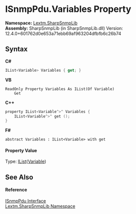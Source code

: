 # ISnmpPdu.Variables Property 
 

**Namespace:**&nbsp;<a href="N_Lextm_SharpSnmpLib">Lextm.SharpSnmpLib</a><br />**Assembly:**&nbsp;SharpSnmpLib (in SharpSnmpLib.dll) Version: 12.4.0+601762d0e653a71ebb69af963204dfbfb6c26b74

## Syntax

**C#**<br />
``` C#
IList<Variable> Variables { get; }
```

**VB**<br />
``` VB
ReadOnly Property Variables As IList(Of Variable)
	Get
```

**C++**<br />
``` C++
property IList<Variable^>^ Variables {
	IList<Variable^>^ get ();
}
```

**F#**<br />
``` F#
abstract Variables : IList<Variable> with get

```


#### Property Value
Type: <a href="https://docs.microsoft.com/dotnet/api/system.collections.generic.ilist-1" target="_blank" rel="noopener noreferrer">IList</a>(<a href="T_Lextm_SharpSnmpLib_Variable">Variable</a>)

## See Also


#### Reference
<a href="T_Lextm_SharpSnmpLib_ISnmpPdu">ISnmpPdu Interface</a><br /><a href="N_Lextm_SharpSnmpLib">Lextm.SharpSnmpLib Namespace</a><br />